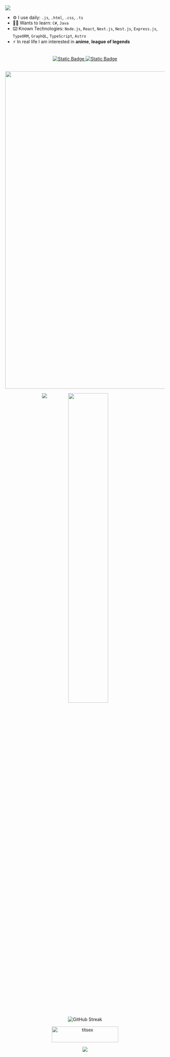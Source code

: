 <img src="https://readme-typing-svg.herokuapp.com?font=Fira+Code&weight=700&size=23&pause=1000&color=FF813F&center=true&width=570&lines=Hi+there%2C+I'm+a+NOT Full+Stack+Web+Developer">

- ⚙️ I use daily: `.js`, `.html`, `.css`, `.ts`
- 👨‍🎓 Wants to learn: `C#`, `Java`
- ⌨️ Known Technologies: `Node.js`, `React`, `Next.js`, `Nest.js`, `Express.js`, `TypeORM`, `GraphQL`, `TypeScript`, `Astro`
- ⚡️ In real life I am interested in **anime**, **league of legends**

<br>

<div align=center>
  <a target="_blank" href="https://t.me/titsex">
    <img alt="Static Badge" src="https://img.shields.io/badge/Telegram-black?style=for-the-badge&logo=telegram&logoColor=white&color=%2300FF0000&link=https%3A%2F%2Ft.me%2Ftitsex">
  </a>
  
  <a target="_blank" href="https://discordapp.com/users/497029288822833163">
    <img alt="Static Badge" src="https://img.shields.io/badge/Discord-black?style=for-the-badge&logo=discord&logoColor=white&color=%2300FF0000&link=https%3A%2F%2Fdiscordapp.com%2Fusers%2F497029288822833163">
  </a>
</div>

<br>

<p align="center">
  <img src="https://wakatime.com/share/@0d1080f1-b92f-41c1-b720-948d701956d8/ff039427-b90e-4300-af29-8d5a46173f5f.png" width="1000">
</p>

<div align="center">
  <img align="top" src="https://github-readme-stats-titsex.vercel.app/api/top-langs/?username=titsex&hide_border=true&theme=darcula&bg_color=00000000&langs_count=2&hide=jupyter%20notebook,tex,css,php,shell">
   <img height="50%" width="auto" src ="https://github-readme-stats-titsex.vercel.app/api?username=titsex&show_icons=true&count_private=true&theme=darcula&hide_border=true&hide=issues,contribs&bg_color=00000000">
</div>
 
<p align="center">
  <img src="https://github-readme-streak-stats-rho-three.vercel.app?user=titsex&theme=dark&hide_border=true&border_radius=0&background=EB545400" alt="GitHub Streak" />
</p>

<p align="center">
  <a target="_blank" href="https://www.buymeacoffee.com/titsex">
    <img align="center" src="https://cdn.buymeacoffee.com/buttons/v2/default-orange.png" height="50" width="210" alt="titsex" />
  </a>
</p>

<p align="center">
  <img src="https://komarev.com/ghpvc/?username=titsex">
</p>
